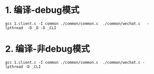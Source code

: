 # 1. 编译-debug模式
```
gcc 1.client.c -I common ./common/common.c  ./common/wechat.c   -lpthread  -D _D -D _CLI
```

# 2. 编译-非debug模式

```
gcc 1.client.c -I common ./common/common.c  ./common/wechat.c -lpthread -D _CLI
```